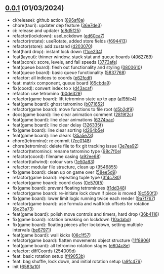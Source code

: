 ## [0.0.1](https://github.com/Daniel-Knights/tetris/tags) (01/03/2024)

- ci(release): github action ([896af8a](https://github.com/Daniel-Knights/tetris/commit/896af8ad9c4affd15d14824d6cbbc797e16c7956))
- chore(tauri): updater dep feature ([36e7de3](https://github.com/Daniel-Knights/tetris/commit/36e7de3706408e00cc2a27a0c0fcd7924fdf6fc5))
- ci: release and updater ([c8d5f25](https://github.com/Daniel-Knights/tetris/commit/c8d5f2576c39654365b4625d0434a7fede43154c))
- refactor(lockdown): useLockdown ([ed60ca7](https://github.com/Daniel-Knights/tetris/commit/ed60ca77bdb2a001cbf2953dd6ecdd5878096038))
- refactor(rotate): useRotate, added store fields ([f694413](https://github.com/Daniel-Knights/tetris/commit/f6944135f9f86d263ba777f95b56bb5a37ae4e03))
- refactor(store): add zustand ([d203070](https://github.com/Daniel-Knights/tetris/commit/d203070aab079c9ce986bb3f305e6369a0799b9f))
- feat(hard drop): instant lock down ([f1ce234](https://github.com/Daniel-Knights/tetris/commit/f1ce2344490d154eec980987c94abf101a5aaf13))
- feat(layout): thinner window, stack stat and queue boards ([4062769](https://github.com/Daniel-Knights/tetris/commit/4062769c97b79e78cb1f7c7e2827f42e5af24b74))
- feat(score): score, levels, and fall speeds ([3773afe](https://github.com/Daniel-Knights/tetris/commit/3773afee738dd2a6c06712f08a8fc028e6bbdc9a))
- feat(queue board): flesh out functionality and styling ([0800610](https://github.com/Daniel-Knights/tetris/commit/08006108ba5bc772071d64cdbf72fc149f6dd0de))
- feat(queue board): basic queue functionality ([5837768](https://github.com/Daniel-Knights/tetris/commit/5837768102bab7da8a2186efc488513c13024802))
- refactor: all indices to coords ([e62fcdf](https://github.com/Daniel-Knights/tetris/commit/e62fcdfa62b1c1ca9b7ac9d26549c30d933a8e5c))
- feat: matrix component, queue board ([65cbda9](https://github.com/Daniel-Knights/tetris/commit/65cbda9e5daf12de5e8b6c81bb0b45b083ab7484))
- fix(coord): convert index to x ([d43acaf](https://github.com/Daniel-Knights/tetris/commit/d43acaf76925bbd0467a10800a42880872838ae4))
- refactor: use tetromino ([b0de329](https://github.com/Daniel-Knights/tetris/commit/b0de329d01beded3f4634e28d01132b2c4a35612))
- refactor(game board): lift tetromino state up to app ([af95fc4](https://github.com/Daniel-Knights/tetris/commit/af95fc49d095f243fd1c9db4bd8da7908e174631))
- feat(game board): ghost tetromino ([b071652](https://github.com/Daniel-Knights/tetris/commit/b0716521256448b18ede5def867ec40507638e6f))
- refactor(game board): move functions to file root ([d5b2df9](https://github.com/Daniel-Knights/tetris/commit/d5b2df9efdf3411f3ff312b0346189deb67833e0))
- docs(game board): line clear animation comment ([2819f2c](https://github.com/Daniel-Knights/tetris/commit/2819f2cb7ed990c8db6e7fe3f54c43cba4c301d0))
- feat(game board): line clear animations ([6374bac](https://github.com/Daniel-Knights/tetris/commit/6374bac5a166bb7ac47a1c6c7ca2b696f149be87))
- feat(game board): line clear delay ([326335f](https://github.com/Daniel-Knights/tetris/commit/326335f814eac900f0b29bae8d03fc83eaea5333))
- fix(game board): line clear sorting ([d264b5e](https://github.com/Daniel-Knights/tetris/commit/d264b5eebb05412bf466c368b7ef6f0929a89392))
- feat(game board): line clears ([35a5e73](https://github.com/Daniel-Knights/tetris/commit/35a5e7391d016b737076eea8b6269e35268ac67d))
- chore(tetromino): re commit ([7cc0148](https://github.com/Daniel-Knights/tetris/commit/7cc01488cf7d3c32dab672a63c6a77e54206633b))
- chore(tetromino): delete file to fix git tracking issue ([3e7ea92](https://github.com/Daniel-Knights/tetris/commit/3e7ea921172163f45431d2658c396d4ea24c4c03))
- refactor(tetromino): rename tetromino type ([98c7f0e](https://github.com/Daniel-Knights/tetris/commit/98c7f0e52af099d0ae7ac5180c0c16201980e9ba))
- refactor(coord): filename casing ([a92ee68](https://github.com/Daniel-Knights/tetris/commit/a92ee6864f00285d5ecf5eabe4b18584144a1d94))
- refactor(tailwind): colour vars ([1e50a83](https://github.com/Daniel-Knights/tetris/commit/1e50a83f8bcef588e06100bf2ea929057d075aff))
- refactor: modular file structure, clean up ([9546855](https://github.com/Daniel-Knights/tetris/commit/95468559b95520e052073337fd4ec7dd393a9c7d))
- fix(game board): clean up on game over ([58ee5d9](https://github.com/Daniel-Knights/tetris/commit/58ee5d942e6e042d7bb95148d86a9ff3c45ca7db))
- refactor(game board): repeating tuple type ([3f4c780](https://github.com/Daniel-Knights/tetris/commit/3f4c780ddc2a47e84ce189d75359f2ebac8adb5a))
- refactor(game board): coord class ([0e570f5](https://github.com/Daniel-Knights/tetris/commit/0e570f555072b5ea8d6e6136fc430b7a51bc6ebe))
- fix(game board): prevent floating tetrominoes ([f1dd348](https://github.com/Daniel-Knights/tetris/commit/f1dd3481263b911f847e5e571a9787c7b9290ddf))
- refactor(game board): re-initiate lock down if piece is moved ([8c550f3](https://github.com/Daniel-Knights/tetris/commit/8c550f3fc618af0d385abe186b2147902b44f7e7))
- fix(game board): lower limit logic running twice each render ([9a7f767](https://github.com/Daniel-Knights/tetris/commit/9a7f76755406ee873b331764fb37a024f61a47da))
- refactor(game board): use formula and wall kick offsets for rotation ([8e23a73](https://github.com/Daniel-Knights/tetris/commit/8e23a7303240e6e2f052c3d67b9a1e64c901e1a9))
- feat(game board): polish move controls and timers, hard drop ([36b4116](https://github.com/Daniel-Knights/tetris/commit/36b4116339db99c1c14c6603f26f07bca21db245))
- fix(game board): rotation breaking on lockdown ([10adabd](https://github.com/Daniel-Knights/tetris/commit/10adabd5e05e2c0c24ae16a0c451b753549c71b5))
- fix(game board): floating pieces after lockdown, setting multiple intervals ([be67971](https://github.com/Daniel-Knights/tetris/commit/be67971a268df6b11ad9a1fd1e59acf79c35eb79))
- feat(game board): wall kicks ([08c1f57](https://github.com/Daniel-Knights/tetris/commit/08c1f576ed7de567635760dcd85399be95248a65))
- refactor(game board): flatten movements object structure ([11f8906](https://github.com/Daniel-Knights/tetris/commit/11f89064c8317bab44e3a4948cc8bdb033fe37b0))
- feat(game board): all tetromino rotation stages ([e804c8e](https://github.com/Daniel-Knights/tetris/commit/e804c8ef8417ca566d385e008934b1bf72ee8fef))
- refactor: diffCoords ([254009d](https://github.com/Daniel-Knights/tetris/commit/254009db5766db8aff8a8a232db6190e20c280e7))
- feat: basic rotation setup ([f49053b](https://github.com/Daniel-Knights/tetris/commit/f49053b8e5ce31f8a01476dc0f57314467dd078c))
- feat: bag shuffle, lock down, and initial rotation setup ([a9fc476](https://github.com/Daniel-Knights/tetris/commit/a9fc476038d5578c2b75b0a2e9cb6b46d88cea02))
- init ([6583a10](https://github.com/Daniel-Knights/tetris/commit/6583a101820eae6904719862515ce980ca71ad4f))